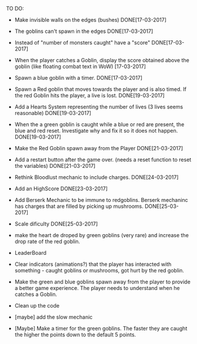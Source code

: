 TO DO:

- Make invisible walls on the edges (bushes) DONE[17-03-2017]

- The goblins can't spawn in the edges DONE[17-03-2017]

- Instead of "number of monsters caught" have a "score" DONE[17-03-2017]

- When the player catches a Goblin, display the score obtained above the goblin (like floating combat text in WoW) [17-03-2017]

- Spawn a blue goblin with a timer. DONE[17-03-2017]

- Spawn a Red goblin that moves towards the player and is also timed. If the red Goblin hits the player, a live is lost. DONE[19-03-2017]


- Add a Hearts System representing the number of lives (3 lives seems reasonable) DONE[19-03-2017]

- When the a green goblin is caught while a blue or red are present, the blue and red reset. Investigate why and fix it so it does not happen. DONE[19-03-2017]

- Make the Red Goblin spawn away from the Player DONE[21-03-2017]

- Add a restart button after the game over. (needs a reset function to reset the variables) DONE[21-03-2017]

- Rethink Bloodlust mechanic to include charges. DONE[24-03-2017]

- Add an HighScore DONE[23-03-2017]

- Add Berserk Mechanic to be immune to redgoblins. Berserk mechaninc has charges that are filled by picking up mushrooms. DONE[25-03-2017]

- Scale dificulty DONE[25-03-2017]

- make the heart de droped by green goblins (very rare) and increase the drop rate of the red goblin.

- LeaderBoard

- Clear indicators (animations?) that the player has interacted with something - caught goblins or mushrooms, got hurt by the red goblin.

- Make the green and blue goblins spawn away from the player to provide a better game experience. The player needs to understand when he catches a Goblin.

- Clean up the code

- [maybe] add the slow mechanic

- [Maybe] Make a timer for the green goblins. The faster they are caught the higher the points down to the default 5 points.



